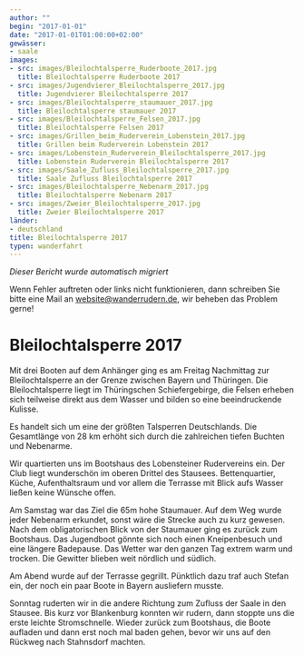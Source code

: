 ```yaml
---
author: ""
begin: "2017-01-01"
date: "2017-01-01T01:00:00+02:00"
gewässer:
- saale
images:
- src: images/Bleilochtalsperre_Ruderboote_2017.jpg
  title: Bleilochtalsperre Ruderboote 2017
- src: images/Jugendvierer_Bleilochtalsperre_2017.jpg
  title: Jugendvierer Bleilochtalsperre 2017
- src: images/Bleilochtalsperre_staumauer_2017.jpg
  title: Bleilochtalsperre staumauer 2017
- src: images/Bleilochtalsperre_Felsen_2017.jpg
  title: Bleilochtalsperre Felsen 2017
- src: images/Grillen_beim_Ruderverein_Lobenstein_2017.jpg
  title: Grillen beim Ruderverein Lobenstein 2017
- src: images/Lobenstein_Ruderverein_Bleilochtalsperre_2017.jpg
  title: Lobenstein Ruderverein Bleilochtalsperre 2017
- src: images/Saale_Zufluss_Bleilochtalsperre_2017.jpg
  title: Saale Zufluss Bleilochtalsperre 2017
- src: images/Bleilochtalsperre_Nebenarm_2017.jpg
  title: Bleilochtalsperre Nebenarm 2017
- src: images/Zweier_Bleilochtalsperre_2017.jpg
  title: Zweier Bleilochtalsperre 2017
länder:
- deutschland
title: Bleilochtalsperre 2017
typen: wanderfahrt
---
```



*Dieser Bericht wurde automatisch migriert*

Wenn Fehler auftreten oder links nicht funktionieren, dann schreiben Sie bitte eine Mail an website@wanderrudern.de, wir beheben das Problem gerne!



# Bleilochtalsperre 2017


Mit drei Booten auf dem Anhänger ging es am Freitag Nachmittag zur Bleilochtalsperre an der Grenze zwischen Bayern und Thüringen. Die Bleilochtalsperre liegt im Thüringschen Schiefergebirge, die Felsen erheben sich teilweise direkt aus dem Wasser und bilden so eine beeindruckende Kulisse.

Es handelt sich um eine der größten Talsperren Deutschlands. Die Gesamtlänge von 28 km erhöht sich durch die zahlreichen tiefen Buchten und Nebenarme.

Wir quartierten uns im Bootshaus des Lobensteiner Rudervereins ein. Der Club liegt wunderschön im oberen Drittel des Stausees. Bettenquartier, Küche, Aufenthaltsraum und vor allem die Terrasse mit Blick aufs Wasser ließen keine Wünsche offen.

Am Samstag war das Ziel die 65m hohe Staumauer. Auf dem Weg wurde jeder Nebenarm erkundet, sonst wäre die Strecke auch zu kurz gewesen. Nach dem obligatorischen Blick von der Staumauer ging es zurück zum Bootshaus. Das Jugendboot gönnte sich noch einen Kneipenbesuch und eine längere Badepause. Das Wetter war den ganzen Tag extrem warm und trocken. Die Gewitter blieben weit nördlich und südlich.

Am Abend wurde auf der Terrasse gegrillt. Pünktlich dazu traf auch Stefan ein, der noch ein paar Boote in Bayern ausliefern musste.

Sonntag ruderten wir in die andere Richtung zum Zufluss der Saale in den Stausee. Bis kurz vor Blankenburg konnten wir rudern, dann stoppte uns die erste leichte Stromschnelle. Wieder zurück zum Bootshaus, die Boote aufladen und dann erst noch mal baden gehen, bevor wir uns auf den Rückweg nach Stahnsdorf machten.
